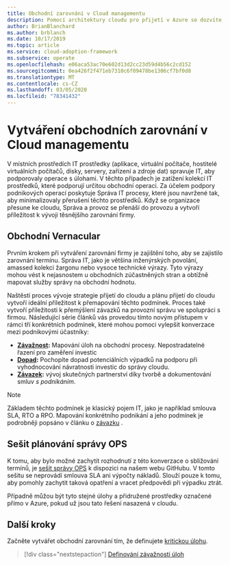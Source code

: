 ```yaml
---
title: Obchodní zarovnání v Cloud managementu
description: Pomocí architektury cloudu pro přijetí v Azure se dozvíte, jak lépe spravovat cloudové operace a rozvíjet užší obchodní zarovnání.
author: BrianBlanchard
ms.author: brblanch
ms.date: 10/17/2019
ms.topic: article
ms.service: cloud-adoption-framework
ms.subservice: operate
ms.openlocfilehash: e06aca53ac70e602d13d2cc23d59d4b56c2cd152
ms.sourcegitcommit: 0ea426f2f471eb7310c6f09478be1306cf7bf0d8
ms.translationtype: MT
ms.contentlocale: cs-CZ
ms.lasthandoff: 03/05/2020
ms.locfileid: "78341432"
---
```

# <a name="create-business-alignment-in-cloud-management"></a>Vytváření obchodních zarovnání v Cloud managementu

V místních prostředích IT prostředky (aplikace, virtuální počítače, hostitelé virtuálních počítačů, disky, servery, zařízení a zdroje dat) spravuje IT, aby podporovaly operace s úlohami. V těchto případech je zatížení kolekcí IT prostředků, které podporují určitou obchodní operaci. Za účelem podpory podnikových operací poskytuje Správa IT procesy, které jsou navržené tak, aby minimalizovaly přerušení těchto prostředků. Když se organizace přesune ke cloudu, Správa a provoz se přenáší do provozu a vytvoří příležitost k vývoji těsnějšího zarovnání firmy.

## <a name="business-vernacular"></a>Obchodní Vernacular

Prvním krokem při vytváření zarovnání firmy je zajištění toho, aby se zajistilo zarovnání termínu. Správa IT, jako je většina inženýrských povolání, amassed kolekci žargonu nebo vysoce technické výrazy. Tyto výrazy mohou vést k nejasnostem u obchodních zúčastněných stran a obtížně mapovat služby správy na obchodní hodnotu.

Naštěstí proces vývoje strategie přijetí do cloudu a plánu přijetí do cloudu vytvoří ideální příležitost k přemapování těchto podmínek. Proces také vytvoří příležitosti k přemýšlení závazků na provozní správu ve spolupráci s firmou. Následující série článků vás provedou tímto novým přístupem v rámci tří konkrétních podmínek, které mohou pomoci vylepšit konverzace mezi podnikovými účastníky: 

- **[Závažnost](./criticality.md):** Mapování úloh na obchodní procesy. Nepostradatelné řazení pro zaměření investic
- **[Dopad](./impact.md):** Pochopíte dopad potenciálních výpadků na podporu při vyhodnocování návratnosti investic do správy cloudu.
- **[Závazek](./commitment.md):** vývoj skutečných partnerství díky tvorbě a dokumentování smluv *s podnikáním*.

> [!NOTE]
> Základem těchto podmínek je klasický pojem IT, jako je například smlouva SLA, RTO a RPO. Mapování konkrétního podnikání a jeho podmínek je podrobněji popsáno v článku o [závazku](./commitment.md) .

## <a name="ops-management-planning-workbook"></a>Sešit plánování správy OPS

K tomu, aby bylo možné zachytit rozhodnutí z této konverzace o sbližování termínů, je [sešit správy OPS](https://raw.githubusercontent.com/microsoft/CloudAdoptionFramework/master/manage/opsmanagementworkbook.xlsx) k dispozici na našem webu GitHubu. V tomto sešitu se neprovádí smlouva SLA ani výpočty nákladů. Slouží pouze k tomu, aby pomohly zachytit taková opatření a vracet předpovědi při výpadku ztrát.

Případně můžou být tyto stejné úlohy a přidružené prostředky označené přímo v Azure, pokud už jsou tato řešení nasazená v cloudu.

## <a name="next-steps"></a>Další kroky

Začněte vytvářet obchodní zarovnání tím, že definujete [kritickou úlohu](./criticality.md).

> [!div class="nextstepaction"]
> [Definování závažnosti úloh](./criticality.md)
